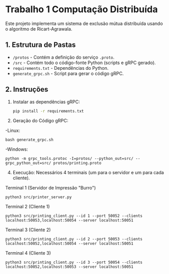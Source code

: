 # Trabalho 1 Computação Distribuída

Este projeto implementa um sistema de exclusão mútua distribuída usando o algoritmo de Ricart-Agrawala.

## 1. Estrutura de Pastas

- `/protos` - Contém a definição do serviço `.proto`.
- `/src` - Contém todo o código-fonte Python (scripts e gRPC gerado).
- `requirements.txt` - Dependências do Python.
- `generate_grpc.sh` - Script para gerar o código gRPC.

## 2. Instruções


1. Instalar as dependências gRPC:
    ```bash
    pip install -r requirements.txt

2. Geração do Código gRPC:

-Linux:
   
    bash generate_grpc.sh

-Windows:
   
    python -m grpc_tools.protoc -I=protos/ --python_out=src/ --grpc_python_out=src/ protos/printing.proto

4. Execução:
Necessários 4 terminais (um para o servidor e um para cada cliente).

 Terminal 1 (Servidor de Impressão "Burro")
 
    python3 src/printer_server.py

Terminal 2 (Cliente 1)

    python3 src/printing_client.py --id 1 --port 50052 --clients localhost:50053,localhost:50054 --server localhost:50051

Terminal 3 (Cliente 2)

    python3 src/printing_client.py --id 2 --port 50053 --clients localhost:50052,localhost:50054 --server localhost:50051

Terminal 4 (Cliente 3)

    python3 src/printing_client.py --id 3 --port 50054 --clients localhost:50052,localhost:50053 --server localhost:50051


